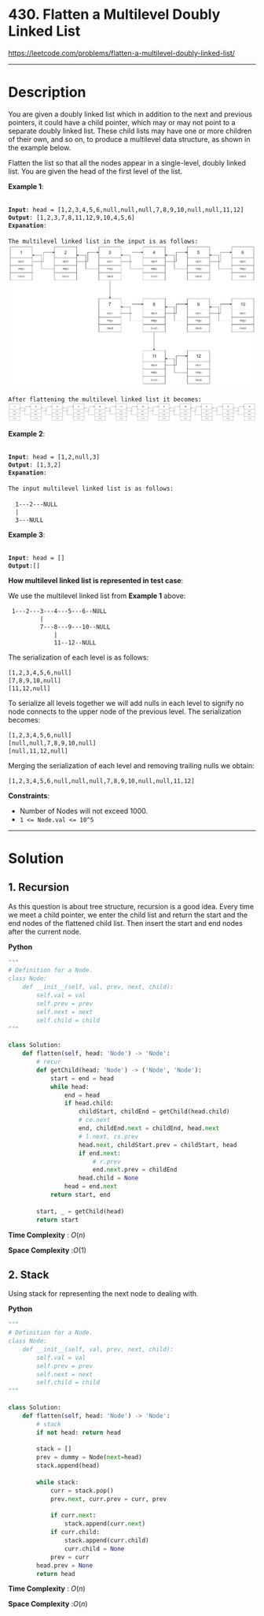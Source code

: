 # 430. Flatten a Multilevel Doubly Linked List

https://leetcode.com/problems/flatten-a-multilevel-doubly-linked-list/

---

# Description

You are given a doubly linked list which in addition to the next and previous pointers, it could have a child pointer, which may or may not point to a separate doubly linked list. These child lists may have one or more children of their own, and so on, to produce a multilevel data structure, as shown in the example below.

Flatten the list so that all the nodes appear in a single-level, doubly linked list. You are given the head of the first level of the list.

**Example 1**:

<pre><code>
<b>Input</b>: head = [1,2,3,4,5,6,null,null,null,7,8,9,10,null,null,11,12]
<b>Output</b>: [1,2,3,7,8,11,12,9,10,4,5,6]
<b>Expanation</b>:

The multilevel linked list in the input is as follows:
<img src="OtherFiles/multilevellinkedlist.png" />

After flattening the multilevel linked list it becomes:
<img src="OtherFiles/multilevellinkedlistflattened.png" />
</code></pre>

**Example 2**:

<pre><code>
<b>Input</b>: head = [1,2,null,3]
<b>Output</b>: [1,3,2]
<b>Expanation</b>:

The input multilevel linked list is as follows:

  1---2---NULL
  |
  3---NULL
</code></pre>

**Example 3**:

<pre><code>
<b>Input</b>: head = []
<b>Output</b>:[]
</code></pre>

**How multilevel linked list is represented in test case**:

We use the multilevel linked list from **Example 1** above:
```
 1---2---3---4---5---6--NULL
         |
         7---8---9---10--NULL
             |
             11--12--NULL
```

The serialization of each level is as follows:
```
[1,2,3,4,5,6,null]
[7,8,9,10,null]
[11,12,null]
```

To serialize all levels together we will add nulls in each level to signify no node connects to the upper node of the previous level. The serialization becomes:
```
[1,2,3,4,5,6,null]
[null,null,7,8,9,10,null]
[null,11,12,null]
```

Merging the serialization of each level and removing trailing nulls we obtain:
```
[1,2,3,4,5,6,null,null,null,7,8,9,10,null,null,11,12]
```

**Constraints**:
- Number of Nodes will not exceed 1000.
- `1 <= Node.val <= 10^5`

---

# Solution

## 1. Recursion

As this question is about tree structure, recursion is a good idea. Every time we meet a child pointer, we enter the child list and return the start and the end nodes of the flattened child list. Then insert the start and end nodes after the current node.

**Python**
```python
"""
# Definition for a Node.
class Node:
    def __init__(self, val, prev, next, child):
        self.val = val
        self.prev = prev
        self.next = next
        self.child = child
"""

class Solution:
    def flatten(self, head: 'Node') -> 'Node':
        # recur
        def getChild(head: 'Node') -> ('Node', 'Node'):
            start = end = head
            while head:
                end = head
                if head.child:
                    childStart, childEnd = getChild(head.child)
                    # ce.next
                    end, childEnd.next = childEnd, head.next
                    # l.next, cs.prev
                    head.next, childStart.prev = childStart, head
                    if end.next:
                        # r.prev
                        end.next.prev = childEnd
                    head.child = None
                head = end.next
            return start, end
        
        start, _ = getChild(head)
        return start
```

**Time Complexity** : $O(n)$

**Space Complexity** :$O(1)$

## 2. Stack

Using stack for representing the next node to dealing with. 

**Python**
```python
"""
# Definition for a Node.
class Node:
    def __init__(self, val, prev, next, child):
        self.val = val
        self.prev = prev
        self.next = next
        self.child = child
"""

class Solution:
    def flatten(self, head: 'Node') -> 'Node':
        # stack
        if not head: return head

        stack = []
        prev = dummy = Node(next=head)
        stack.append(head)
        
        while stack:
            curr = stack.pop()
            prev.next, curr.prev = curr, prev
            
            if curr.next:
                stack.append(curr.next)
            if curr.child:
                stack.append(curr.child)
                curr.child = None
            prev = curr
        head.prev = None
        return head
```

**Time Complexity** : $O(n)$

**Space Complexity** :$O(n)$